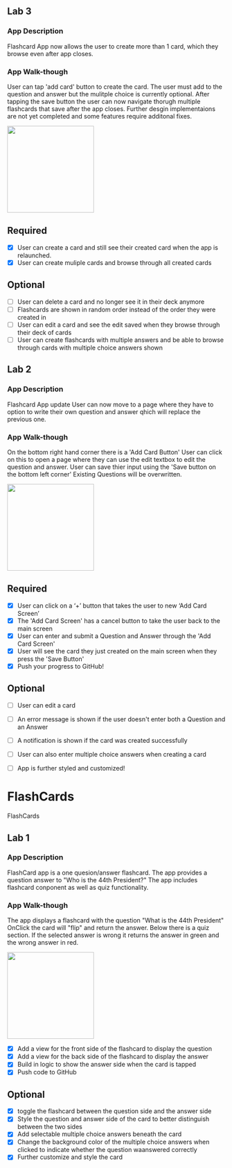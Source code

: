 ## Lab 3

### App Description
Flashcard App now allows the user to create more than 1 card, which they browse even after app closes. 

### App Walk-though
User can tap 'add card' button to create the card. The user must add to the question and answer but the mulitple choice is currently optional. After tapping the save button the user can now navigate thorugh multiple flashcards that save after the app closes. Further desgin implementaions are not yet completed and some features require additonal fixes. 

<img src= http://g.recordit.co/FqwH3Dies3.gif width=200><br>


## Required
- [x] User can create a card and still see their created card when the app is relaunched.
- [x] User can create muliple cards and browse through all created cards

## Optional
- [ ] User can delete a card and no longer see it in their deck anymore
- [ ] Flashcards are shown in random order instead of the order they were created in
- [ ] User can edit a card and see the edit saved when they browse through their deck of cards
- [ ] User can create flashcards with multiple answers and be able to browse through cards with multiple choice answers shown

## Lab 2

### App Description
Flashcard App update User can now move to a page where they have to option to write their own question and answer qhich will replace the previous one.

### App Walk-though
On the bottom right hand corner there is a 'Add Card Button' User can click on this to open a page where they can use the edit textbox to edit the question and answer. User can save thier input using the 'Save button on the bottom left corner' Existing Questions will be overwritten. 

<img src= http://g.recordit.co/YXFlwvy8Q8.gif width=200><br>



## Required
- [x] User can click on a ‘+’ button that takes the user to new ‘Add Card Screen’
- [x] The 'Add Card Screen' has a cancel button to take the user back to the main screen
- [x] User can enter and submit a Question and Answer through the 'Add Card Screen'
- [x] User will see the card they just created on the main screen when they press the 'Save Button'
- [x] Push your progress to GitHub!

## Optional
- [ ] User can edit a card
- [ ] An error message is shown if the user doesn't enter both a Question and an Answer
- [ ] A notification is shown if the card was created successfully
- [ ] User can also enter multiple choice answers when creating a card
- [ ] App is further styled and customized!





# FlashCards
FlashCards

## Lab 1

### App Description
FlashCard app is a one quesion/answer flashcard. The app provides a question answer to "Who is the 44th President?" The app includes flashcard conponent as well as quiz functionality.  

### App Walk-though
The app displays a flashcard with the question "What is the 44th President" OnClick the card will "flip" and return the answer. Below there is a quiz section. If the selected answer is wrong it returns the answer in green and the wrong answer in red.

<img src= https://recordit.co/1UApA6EOsi.gif width=200><br>

- [x] Add a view for the front side of the flashcard to display the question
- [x] Add a view for the back side of the flashcard to display the answer
- [x] Build in logic to show the answer side when the card is tapped
- [x] Push code to GitHub
## Optional
- [x] toggle the flashcard between the question side and the answer side
- [x] Style the question and answer side of the card to better distinguish between the two sides
- [x] Add selectable multiple choice answers beneath the card
- [x] Change the background color of the multiple choice answers when clicked to indicate whether the question waanswered correctly
- [x] Further customize and style the card